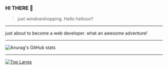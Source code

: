### HI THERE 🎠


>just windowshopping.
>Hello hellooo?

***

just about to become a web developer. what an awesome adventure!

***

![Anurag's GitHub stats](https://github-readme-stats.vercel.app/api?username=bumsausende&show_icons=true&theme=panda)

***

[![Top Langs](https://github-readme-stats.vercel.app/api/top-langs/?username=anuraghazra&layout=compact)](https://github.com/anuraghazra/github-readme-stats)







<!--
**bumsausende/bumsausende** is a ✨ _special_ ✨ repository because its `README.md` (this file) appears on your GitHub profile.

Here are some ideas to get you started:

- 🔭 I’m currently working on ...
- 🌱 I’m currently learning ...
- 👯 I’m looking to collaborate on ...
- 🤔 I’m looking for help with ...
- 💬 Ask me about ...
- 📫 How to reach me: ...
- 😄 Pronouns: ...
- ⚡ Fun fact: ...
-->
